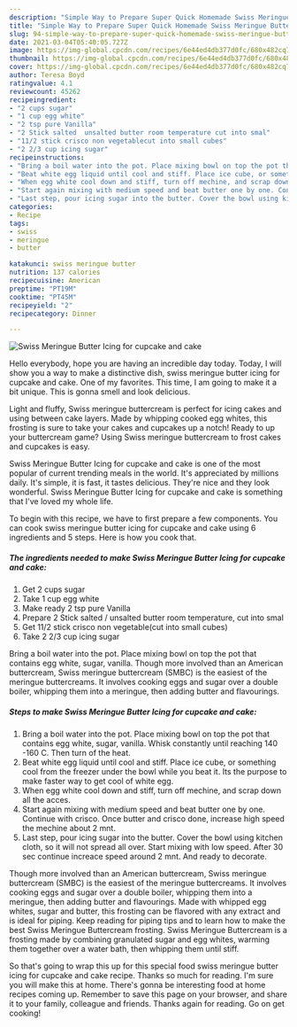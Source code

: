 ```yaml
---
description: "Simple Way to Prepare Super Quick Homemade Swiss Meringue Butter Icing for cupcake and cake"
title: "Simple Way to Prepare Super Quick Homemade Swiss Meringue Butter Icing for cupcake and cake"
slug: 94-simple-way-to-prepare-super-quick-homemade-swiss-meringue-butter-icing-for-cupcake-and-cake
date: 2021-03-04T05:40:05.727Z
image: https://img-global.cpcdn.com/recipes/6e44ed4db377d0fc/680x482cq70/swiss-meringue-butter-icing-for-cupcake-and-cake-recipe-main-photo.jpg
thumbnail: https://img-global.cpcdn.com/recipes/6e44ed4db377d0fc/680x482cq70/swiss-meringue-butter-icing-for-cupcake-and-cake-recipe-main-photo.jpg
cover: https://img-global.cpcdn.com/recipes/6e44ed4db377d0fc/680x482cq70/swiss-meringue-butter-icing-for-cupcake-and-cake-recipe-main-photo.jpg
author: Teresa Boyd
ratingvalue: 4.1
reviewcount: 45262
recipeingredient:
- "2 cups sugar"
- "1 cup egg white"
- "2 tsp pure Vanilla"
- "2 Stick salted  unsalted butter room temperature cut into smal"
- "11/2 stick crisco non vegetablecut into small cubes"
- "2 2/3 cup icing sugar"
recipeinstructions:
- "Bring a boil water into the pot. Place mixing bowl on top the pot that contains egg white, sugar, vanilla. Whisk constantly until reaching 140 -160 C. Then turn of the heat."
- "Beat white egg liquid until cool and stiff. Place ice cube, or something cool from the freezer under the bowl while you beat it. Its the purpose to make faster way to get cool of white egg."
- "When egg white cool down and stiff, turn off mechine, and scrap down all the acces."
- "Start again mixing with medium speed and beat butter one by one. Continue with crisco. Once butter and crisco done, increase high speed the mechine about 2 mnt."
- "Last step, pour icing sugar into the butter. Cover the bowl using kitchen cloth, so it will not spread all over. Start mixing with low speed. After 30 sec continue increace speed around 2 mnt. And ready to decorate."
categories:
- Recipe
tags:
- swiss
- meringue
- butter

katakunci: swiss meringue butter 
nutrition: 137 calories
recipecuisine: American
preptime: "PT19M"
cooktime: "PT45M"
recipeyield: "2"
recipecategory: Dinner

---
```



![Swiss Meringue Butter Icing for cupcake and cake](https://img-global.cpcdn.com/recipes/6e44ed4db377d0fc/680x482cq70/swiss-meringue-butter-icing-for-cupcake-and-cake-recipe-main-photo.jpg)

Hello everybody, hope you are having an incredible day today. Today, I will show you a way to make a distinctive dish, swiss meringue butter icing for cupcake and cake. One of my favorites. This time, I am going to make it a bit unique. This is gonna smell and look delicious.

Light and fluffy, Swiss meringue buttercream is perfect for icing cakes and using between cake layers. Made by whipping cooked egg whites, this frosting is sure to take your cakes and cupcakes up a notch! Ready to up your buttercream game? Using Swiss meringue buttercream to frost cakes and cupcakes is easy.

Swiss Meringue Butter Icing for cupcake and cake is one of the most popular of current trending meals in the world. It's appreciated by millions daily. It's simple, it is fast, it tastes delicious. They're nice and they look wonderful. Swiss Meringue Butter Icing for cupcake and cake is something that I've loved my whole life.


To begin with this recipe, we have to first prepare a few components. You can cook swiss meringue butter icing for cupcake and cake using 6 ingredients and 5 steps. Here is how you cook that.

<!--inarticleads1-->

##### The ingredients needed to make Swiss Meringue Butter Icing for cupcake and cake:

1. Get 2 cups sugar
1. Take 1 cup egg white
1. Make ready 2 tsp pure Vanilla
1. Prepare 2 Stick salted / unsalted butter room temperature, cut into smal
1. Get 11/2 stick crisco non vegetable(cut into small cubes)
1. Take 2 2/3 cup icing sugar


Bring a boil water into the pot. Place mixing bowl on top the pot that contains egg white, sugar, vanilla. Though more involved than an American buttercream, Swiss meringue buttercream (SMBC) is the easiest of the meringue buttercreams. It involves cooking eggs and sugar over a double boiler, whipping them into a meringue, then adding butter and flavourings. 

<!--inarticleads2-->

##### Steps to make Swiss Meringue Butter Icing for cupcake and cake:

1. Bring a boil water into the pot. Place mixing bowl on top the pot that contains egg white, sugar, vanilla. Whisk constantly until reaching 140 -160 C. Then turn of the heat.
1. Beat white egg liquid until cool and stiff. Place ice cube, or something cool from the freezer under the bowl while you beat it. Its the purpose to make faster way to get cool of white egg.
1. When egg white cool down and stiff, turn off mechine, and scrap down all the acces.
1. Start again mixing with medium speed and beat butter one by one. Continue with crisco. Once butter and crisco done, increase high speed the mechine about 2 mnt.
1. Last step, pour icing sugar into the butter. Cover the bowl using kitchen cloth, so it will not spread all over. Start mixing with low speed. After 30 sec continue increace speed around 2 mnt. And ready to decorate.


Though more involved than an American buttercream, Swiss meringue buttercream (SMBC) is the easiest of the meringue buttercreams. It involves cooking eggs and sugar over a double boiler, whipping them into a meringue, then adding butter and flavourings. Made with whipped egg whites, sugar and butter, this frosting can be flavored with any extract and is ideal for piping. Keep reading for piping tips and to learn how to make the best Swiss Meringue Buttercream frosting. Swiss Meringue Buttercream is a frosting made by combining granulated sugar and egg whites, warming them together over a water bath, then whipping them until stiff. 

So that's going to wrap this up for this special food swiss meringue butter icing for cupcake and cake recipe. Thanks so much for reading. I'm sure you will make this at home. There's gonna be interesting food at home recipes coming up. Remember to save this page on your browser, and share it to your family, colleague and friends. Thanks again for reading. Go on get cooking!
